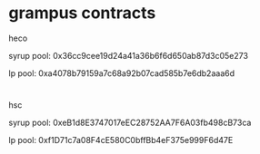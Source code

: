 # grampus contracts
heco

syrup pool: 0x36cc9cee19d24a41a36b6f6d650ab87d3c05e273

lp pool: 0xa4078b79159a7c68a92b07cad585b7e6db2aaa6d

#
hsc

syrup pool: 0xeB1d8E3747017eEC28752AA7F6A03fb498cB73ca

lp pool: 0xf1D71c7a08F4cE580C0bffBb4eF375e999F6d47E



